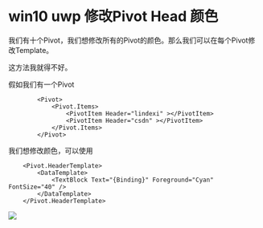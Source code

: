 # win10 uwp 修改Pivot Head 颜色

我们有十个Pivot，我们想修改所有的Pivot的颜色。那么我们可以在每个Pivot修改Template。

<!--more-->
<!-- csdn -->

这方法我就得不好。

假如我们有一个Pivot
		
```
        <Pivot>
            <Pivot.Items>
                <PivotItem Header="lindexi" ></PivotItem>
                <PivotItem Header="csdn" ></PivotItem>
            </Pivot.Items>
        </Pivot>

```
我们想修改颜色，可以使用
		
```
    <Pivot.HeaderTemplate>
        <DataTemplate>
            <TextBlock Text="{Binding}" Foreground="Cyan" FontSize="40" />
        </DataTemplate>
    </Pivot.HeaderTemplate>

```

![](http://7xqpl8.com1.z0.glb.clouddn.com/f3c2f4a3-94ae-40b4-b3c3-da73116eb75d2016121716265.jpg)
<!-- 
如果我们要修改很多个Pivot颜色

我们可以在App.xaml使用PivotHeaderForegroundSelectedBrush

		
```
    <SolidColorBrush x:Key="PivotHeaderForegroundSelectedBrush" Color="Red" />
    <SolidColorBrush x:Key="PivotHeaderForegroundUnselectedBrush" Color="Cyan" />
    <x:Double x:Key="PivotHeaderItemFontSize">40</x:Double>

```

我们新建一个PivotDictionary


![](http://7xqpl8.com1.z0.glb.clouddn.com/f3c2f4a3-94ae-40b4-b3c3-da73116eb75d20161217162759.jpg)

在里面写上面代码

然后在App.xaml使用

这样，所有的Pivot都使用我们上面的颜色 -->
